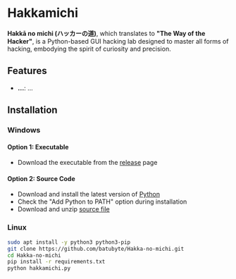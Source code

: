 # Hakkamichi

**Hakkā no michi (ハッカーの道)**, which translates to **"The Way of the Hacker"**, is a Python-based GUI hacking lab designed to master all forms of hacking, embodying the spirit of curiosity and precision.

## Features

- **...**: ...

## Installation

### Windows
#### Option 1: Executable
   - Download the executable from the [release](https://github.com/batubyte/Hakka-no-michi/releases) page

#### Option 2: Source Code
   - Download and install the latest version of [Python](https://www.python.org/downloads)
   - Check the "Add Python to PATH" option during installation
   - Download and unzip [source file](https://github.com/batubyte/Hakka-no-michi/archive/refs/heads/main.zip)

### Linux
```bash
sudo apt install -y python3 python3-pip
git clone https://github.com/batubyte/Hakka-no-michi.git
cd Hakka-no-michi
pip install -r requirements.txt
python hakkamichi.py
```
